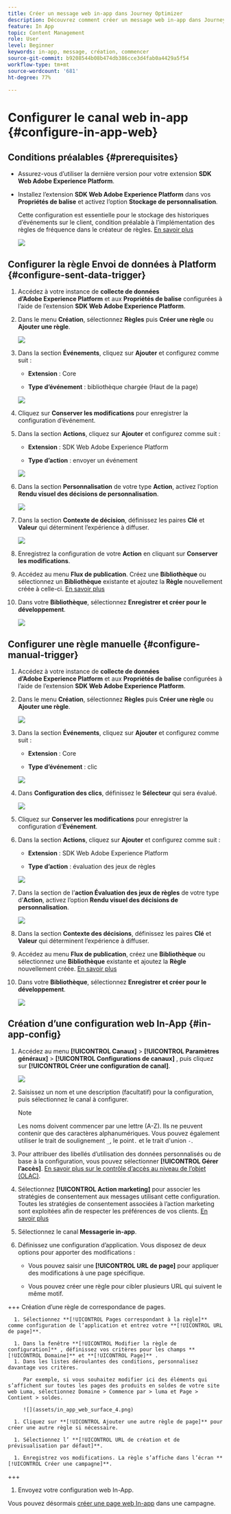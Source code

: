 ```yaml
---
title: Créer un message web in-app dans Journey Optimizer
description: Découvrez comment créer un message web in-app dans Journey Optimizer
feature: In App
topic: Content Management
role: User
level: Beginner
keywords: in-app, message, création, commencer
source-git-commit: b9208544b08b474db386cce3d4fab0a4429a5f54
workflow-type: tm+mt
source-wordcount: '681'
ht-degree: 77%

---
```



# Configurer le canal web in-app {#configure-in-app-web}

## Conditions préalables {#prerequisites}

* Assurez-vous d’utiliser la dernière version pour votre extension **SDK Web Adobe Experience Platform**.

* Installez l’extension **SDK Web Adobe Experience Platform** dans vos **Propriétés de balise** et activez l’option **Stockage de personnalisation**.

  Cette configuration est essentielle pour le stockage des historiques d’événements sur le client, condition préalable à l’implémentation des règles de fréquence dans le créateur de règles. [En savoir plus](https://experienceleague.adobe.com/docs/experience-platform/tags/extensions/client/web-sdk/web-sdk-extension-configuration.html?lang=fr)

  ![](assets/configure_web_inapp_1.png)

## Configurer la règle Envoi de données à Platform {#configure-sent-data-trigger}

1. Accédez à votre instance de **collecte de données dʼAdobe Experience Platform** et aux **Propriétés de balise** configurées à l’aide de l’extension **SDK Web Adobe Experience Platform**.

1. Dans le menu **Création**, sélectionnez **Règles** puis **Créer une règle** ou **Ajouter une règle**.

   ![](assets/configure_web_inapp_2.png)

1. Dans la section **Événements**, cliquez sur **Ajouter** et configurez comme suit :

   * **Extension** : Core

   * **Type d’événement** : bibliothèque chargée (Haut de la page)

   ![](assets/configure_web_inapp_3.png)

1. Cliquez sur **Conserver les modifications** pour enregistrer la configuration d’événement.

1. Dans la section **Actions**, cliquez sur **Ajouter** et configurez comme suit :

   * **Extension** : SDK Web Adobe Experience Platform

   * **Type d’action** : envoyer un événement

   ![](assets/configure_web_inapp_4.png)

1. Dans la section **Personnalisation** de votre type **Action**, activez l’option **Rendu visuel des décisions de personnalisation**.

   ![](assets/configure_web_inapp_5.png)

1. Dans la section **Contexte de décision**, définissez les paires **Clé** et **Valeur** qui déterminent l’expérience à diffuser.

   ![](assets/configure_web_inapp_6.png)

1. Enregistrez la configuration de votre **Action** en cliquant sur **Conserver les modifications**.

1. Accédez au menu **Flux de publication**. Créez une **Bibliothèque** ou sélectionnez un **Bibliothèque** existante et ajoutez la **Règle** nouvellement créée à celle-ci. [En savoir plus](https://experienceleague.adobe.com/docs/experience-platform/tags/publish/libraries.html?lang=fr#create-a-library)

1. Dans votre **Bibliothèque**, sélectionnez **Enregistrer et créer pour le développement**.

   ![](assets/configure_web_inapp_7.png)

## Configurer une règle manuelle {#configure-manual-trigger}

1. Accédez à votre instance de **collecte de données d’Adobe Experience Platform** et aux **Propriétés de balise** configurées à l’aide de l’extension **SDK Web Adobe Experience Platform**.

1. Dans le menu **Création**, sélectionnez **Règles** puis **Créer une règle** ou **Ajouter une règle**.

   ![](assets/configure_web_inapp_8.png)

1. Dans la section **Événements**, cliquez sur **Ajouter** et configurez comme suit :

   * **Extension** : Core

   * **Type d’événement** : clic

   ![](assets/configure_web_inapp_9.png)

1. Dans **Configuration des clics**, définissez le **Sélecteur** qui sera évalué.

   ![](assets/configure_web_inapp_10.png)

1. Cliquez sur **Conserver les modifications** pour enregistrer la configuration d’**Événement**.

1. Dans la section **Actions**, cliquez sur **Ajouter** et configurez comme suit :

   * **Extension** : SDK Web Adobe Experience Platform

   * **Type d’action** : évaluation des jeux de règles

   ![](assets/configure_web_inapp_11.png)

1. Dans la section de l’**action Évaluation des jeux de règles** de votre type d’**Action**, activez l’option **Rendu visuel des décisions de personnalisation**.

   ![](assets/configure_web_inapp_13.png)

1. Dans la section **Contexte des décisions**, définissez les paires **Clé** et **Valeur** qui déterminent l’expérience à diffuser.

1. Accédez au menu **Flux de publication**, créez une **Bibliothèque** ou sélectionnez une **Bibliothèque** existante et ajoutez la **Règle** nouvellement créée. [En savoir plus](https://experienceleague.adobe.com/docs/experience-platform/tags/publish/libraries.html?lang=fr#create-a-library)

1. Dans votre **Bibliothèque**, sélectionnez **Enregistrer et créer pour le développement**.

   ![](assets/configure_web_inapp_14.png)

## Création d’une configuration web In-App {#in-app-config}

1. Accédez au menu **[!UICONTROL Canaux]** > **[!UICONTROL Paramètres généraux]** > **[!UICONTROL Configurations de canaux]** , puis cliquez sur **[!UICONTROL Créer une configuration de canal]**.

   ![](assets/in-app-web-config-1.png)

1. Saisissez un nom et une description (facultatif) pour la configuration, puis sélectionnez le canal à configurer.

   >[!NOTE]
   >
   > Les noms doivent commencer par une lettre (A-Z). Ils ne peuvent contenir que des caractères alphanumériques. Vous pouvez également utiliser le trait de soulignement `_`, le point`.` et le trait d&#39;union `-`.

1. Pour attribuer des libellés d’utilisation des données personnalisés ou de base à la configuration, vous pouvez sélectionner **[!UICONTROL Gérer l’accès]**. [En savoir plus sur le contrôle d’accès au niveau de l’objet (OLAC)](../administration/object-based-access.md).

1. Sélectionnez **[!UICONTROL Action marketing]** pour associer les stratégies de consentement aux messages utilisant cette configuration. Toutes les stratégies de consentement associées à l’action marketing sont exploitées afin de respecter les préférences de vos clients. [En savoir plus](../action/consent.md#surface-marketing-actions)

1. Sélectionnez le canal **Messagerie in-app**.

1. Définissez une configuration d’application. Vous disposez de deux options pour apporter des modifications :

   * Vous pouvez saisir une **[!UICONTROL URL de page]** pour appliquer des modifications à une page spécifique.

   * Vous pouvez créer une règle pour cibler plusieurs URL qui suivent le même motif.

+++ Création d’une règle de correspondance de pages.

      1. Sélectionnez **[!UICONTROL Pages correspondant à la règle]** comme configuration de l’application et entrez votre **[!UICONTROL URL de page]**.

      1. Dans la fenêtre **[!UICONTROL Modifier la règle de configuration]** , définissez vos critères pour les champs **[!UICONTROL Domaine]** et **[!UICONTROL Page]** .
      1. Dans les listes déroulantes des conditions, personnalisez davantage vos critères.

         Par exemple, si vous souhaitez modifier ici des éléments qui s’affichent sur toutes les pages des produits en soldes de votre site web Luma, sélectionnez Domaine > Commence par > luma et Page > Contient > soldes.

         ![](assets/in_app_web_surface_4.png)

      1. Cliquez sur **[!UICONTROL Ajouter une autre règle de page]** pour créer une autre règle si nécessaire.

      1. Sélectionnez l’ **[!UICONTROL URL de création et de prévisualisation par défaut]**.

      1. Enregistrez vos modifications. La règle s’affiche dans l’écran **[!UICONTROL Créer une campagne]**.

+++

1. Envoyez votre configuration web In-App.

Vous pouvez désormais [créer une page web In-app](../in-app/create-in-app-web.md) dans une campagne.
